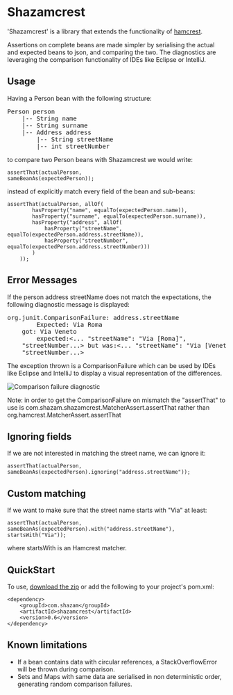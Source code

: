 Shazamcrest
===========

'Shazamcrest' is a library that extends the functionality of [hamcrest](http://hamcrest.org/).

Assertions on complete beans are made simpler by serialising the actual and expected beans to json, and comparing
  the two. The diagnostics are leveraging the comparison functionality of IDEs like Eclipse or IntelliJ.


Usage 
-----

Having a Person bean with the following structure:

<pre>Person person
    |-- String name
    |-- String surname
    |-- Address address
        |-- String streetName
        |-- int streetNumber</pre>

to compare two Person beans with Shazamcrest we would write:

<code>assertThat(actualPerson, sameBeanAs(expectedPerson));</code>

instead of explicitly match every field of the bean and sub-beans:

<pre><code>assertThat(actualPerson, allOf(
        hasProperty("name", equalTo(expectedPerson.name)),
        hasProperty("surname", equalTo(expectedPerson.surname)),
        hasProperty("address", allOf(
            hasProperty("streetName", equalTo(expectedPerson.address.streetName)),
            hasProperty("streetNumber", equalTo(expectedPerson.address.streetNumber)))
        )
    ));</code></pre>


Error Messages
-----

If the person address streetName does not match the expectations, the following diagnostic message is displayed:

<pre>org.junit.ComparisonFailure: address.streetName
        Expected: Via Roma
    got: Via Veneto
        expected:&lt;... "streetName": "Via [Roma]",
    "streetNumber...&gt; but was:&lt;... "streetName": "Via [Veneto]",
    "streetNumber...&gt;</pre>

The exception thrown is a ComparisonFailure which can be used by IDEs like Eclipse and IntelliJ to display a visual representation of the differences.

![Comparison failure diagnostic](http://tech.shazam.com/wp-content/uploads/2013/08/Screenshot.png)

Note: in order to get the ComparisonFailure on mismatch the "assertThat" to use is com.shazam.shazamcrest.MatcherAssert.assertThat 
rather than org.hamcrest.MatcherAssert.assertThat


Ignoring fields
-----

If we are not interested in matching the street name, we can ignore it:

<code>assertThat(actualPerson, sameBeanAs(expectedPerson).ignoring("address.streetName"));</code>


Custom matching
-----

If we want to make sure that the street name starts with "Via" at least:

<code>assertThat(actualPerson, sameBeanAs(expectedPerson).with("address.streetName"), startsWith("Via"));</code>

where startsWith is an Hamcrest matcher.


QuickStart
-----

To use, [download the zip](https://github.com/shazam/shazamcrest/archive/master.zip) or add the following to your project's pom.xml:
 
    <dependency>
        <groupId>com.shazam</groupId>
        <artifactId>shazamcrest</artifactId>
        <version>0.6</version>
    </dependency>

Known limitations
-----------------

* If a bean contains data with circular references, a StackOverflowError will be thrown during comparison.
* Sets and Maps with same data are serialised in non deterministic order, generating random comparison failures.

